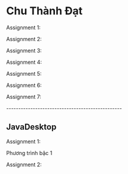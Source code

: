 <!DOCTYPE html>
<html>
<h1>Chu Thành Đạt</h1>
<p>Assignment 1:</p><a src=""></a>
<p>Assignment 2:</p>
<p>Assignment 3:</p>
<p>Assignment 4:</p>
<p>Assignment 5:</p>
<p>Assignment 6:</p>
<p>Assignment 7:</p>
------------------------------------------------
<h2>JavaDesktop</h2>
<p>Assignment 1:</p> <a src="https://github.com/FASTTRACKSE/FFSE1702A.JavaCore/blob/master/FFSE1702005/JavaDesktop/src/test/GiaiPT.java">Phương trình bậc 1</a>
<p>Assignment 2:</p>
</html>